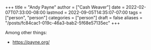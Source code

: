+++
title = "Andy Payne"
author = ["Cash Weaver"]
date = 2022-02-07T07:33:00-08:00
lastmod = 2022-09-05T14:35:07-07:00
tags = ["person", "person"]
categories = ["person"]
draft = false
aliases = "/posts/fc84cac1-019c-46a3-bab2-5f68e57135ec"
+++

Among other things:

-   <https://payne.org/>
